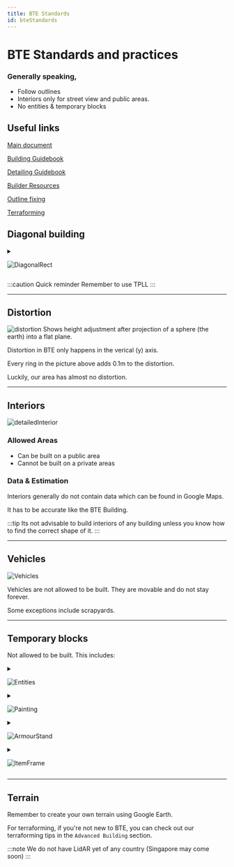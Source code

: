 ```yaml
---
title: BTE Standards
id: bteStandards
---
```


# BTE Standards and practices
### Generally speaking,
- Follow outlines
- Interiors only for street view and public areas.
- No entities & temporary blocks

## Useful links
[Main document](https://docs.google.com/document/d/1bZ6BLvMycPiMboRtQ2UysC4wC5HcUdLbKHtzJwpgtE0/view) 

[Building Guidebook](https://docs.google.com/document/d/1L7fzjEC3KnxSA-1OKdTy_4xBpbkG-4aTQ1ogXlqRJPA/edit?usp=sharing)

[Detailing Guidebook](https://docs.google.com/document/d/1gt8loTr0mIzT2-ACL82F851R4VaPOVlCDQ2ih45RTrU/edit)

[Builder Resources](https://docs.google.com/document/d/1epr2r-H8EOUqi73-oMJpivMNL5RVWBudPX33GV4cl4g/edit?usp=sharing)

[Outline fixing](https://docs.google.com/document/d/1BymhvqAK-vrOg8zkFuWlo0FZhi-WQb_vWjfcllegjKY/edit#heading=h.f0iy15iekplm)

[Terraforming](https://docs.google.com/document/d/12EQWHJUUF5K6WzhSrBck7gkbNx4Yk0hPvB1U8KQRIdg/edit)

## Diagonal building
<details>
<summary>

![DiagonalRect](@site/static/media/docs/builder-guide/DiagonalRectangle.PNG)

</summary>
BTE introduces a new concept called Diagonal Building.

Diagonal building, in simple terms, is building (mostly) not on right angles. It is a cocept mostly unique to BTE because 

1. It is a lot easier to build on right angles than on diagonals

2. Most of the buildings in BTE are not parallel to one another

</details>


:::caution Quick reminder
Remember to use TPLL
:::

---

## Distortion

![distortion](@site/static/media/docs/builder-guide/dymaxion_distortion.PNG)
Shows height adjustment after projection of a sphere (the earth) into a flat plane.

Distortion in BTE only happens in the verical (y) axis. 

Every ring in the picture above adds 0.1m to the distortion.

Luckily, our area has almost no distortion.

---

## Interiors

![detailedInterior](@site/static/media/docs/builder-guide/parkroyalInterior.png)
### Allowed Areas
- Can be built on a public area
- Cannot be built on a private areas

### Data & Estimation
Interiors generally do not contain data which can be found in Google Maps.

It has to be accurate like the BTE Building.

:::tip
Its not advisable to build interiors of any building unless you know how to find the correct shape of it.
:::
 
---


## Vehicles

![Vehicles](@site/static/media/docs/builder-guide/GarbageTruck.jpg)

Vehicles are not allowed to be built. They are movable and do not stay forever.

Some exceptions include scrapyards.
 
 ---

## Temporary blocks
Not allowed to be built.
This includes:
<details>
<summary>

![Entities](@site/static/media/icons/minecraft/Zombie.png)

</summary>
Mobs are despawnable (if you accidentally do /kill @e it will kill all mobs)
</details>

<details>
<summary> 

![Painting](@site/static/media/icons/minecraft/Painting.png)

</summary>
Paintings may not update after updating the game.
</details>

<details>
<summary>

![ArmourStand](@site/static/media/icons/minecraft/ArmorStand.png)

 </summary>
Entities share the same behaviour as mobs; If someone accidentally kills everything they will all despawn.
</details>

<details>
<summary> 

![ItemFrame](@site/static/media/icons/minecraft/ItemFrame.png)

 </summary>
May despawn after update.
</details>



---

## Terrain
Remember to create your own terrain using Google Earth.

For terraforming, if you're not new to BTE, you can check out our terraforming tips in the `Advanced Building` section.

:::note
We do not have LidAR yet of any country (Singapore may come soon)
:::
 